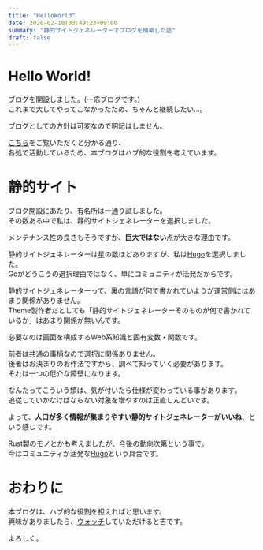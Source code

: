 ```yaml
---
title: "HelloWorld"
date: 2020-02-10T03:49:23+09:00
summary: "静的サイトジェネレーターでブログを構築した話"
draft: false
---
```

# Hello World!
ブログを開設しました。(一応ブログです。)  
これまで大してやってこなかったため、ちゃんと継続したい...。

ブログとしての方針は可変なので明記はしません。

[こちら](https://ghsable.github.io/sunalog/about/)をご覧いただくと分かる通り、  
各処で活動しているため、本ブログはハブ的な役割を考えています。

# 静的サイト
ブログ開設にあたり、有名所は一通り試しました。  
その数ある中で私は、静的サイトジェネレーターを選択しました。

メンテナンス性の良さもそうですが、**巨大ではない**点が大きな理由です。

静的サイトジェネレーターは星の数ほどありますが、私は[Hugo](https://gohugo.io/)を選択しました。  
Goがどうこうの選択理由ではなく、単にコミュニティが活発だからです。

静的サイトジェネレーターって、裏の言語が何で書かれていようが運営側にはあまり関係がありません。  
Theme製作者だとしても「静的サイトジェネレーターそのものが何で書かれているか」はあまり関係が無いんです。

必要なのは画面を構成するWeb系知識と固有変数・関数です。

前者は共通の事柄なので選択に関係ありません。  
後者はお決まりのお作法ですから、調べて知っていく必要があります。  
それは一つの厄介な障壁になります。

なんたってこういう類は、気が付いたら仕様が変わっている事があります。  
追従していかなけばならない対象を増やすのは正直しんどいです。

よって、**人口が多く情報が集まりやすい静的サイトジェネレーターがいいね**、という感じです。

Rust製のモノとかも考えましたが、今後の動向次第という事で。  
今はコミュニティが活発な[Hugo](https://gohugo.io/)という具合です。

# おわりに
本ブログは、ハブ的な役割を担えればと思います。  
興味がありましたら、[ウォッチ](https://ghsable.github.io/sunalog/posts/index.xml)していただけると吉です。

よろしく。
